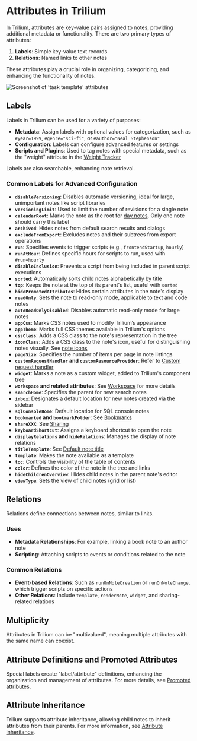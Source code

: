 # Attributes in Trilium

In Trilium, attributes are key-value pairs assigned to notes, providing additional metadata or functionality. There are two primary types of attributes:

1. **Labels**: Simple key-value text records
2. **Relations**: Named links to other notes

These attributes play a crucial role in organizing, categorizing, and enhancing the functionality of notes.

![Screenshot of 'task template' attributes](images/attributes.png)

## Labels

Labels in Trilium can be used for a variety of purposes:

- **Metadata**: Assign labels with optional values for categorization, such as `#year=1999`, `#genre="sci-fi"`, or `#author="Neal Stephenson"`
- **Configuration**: Labels can configure advanced features or settings
- **Scripts and Plugins**: Used to tag notes with special metadata, such as the "weight" attribute in the [Weight Tracker](weight-tracker.md)

Labels are also searchable, enhancing note retrieval.

### Common Labels for Advanced Configuration

- **`disableVersioning`**: Disables automatic versioning, ideal for large, unimportant notes like script libraries
- **`versioningLimit`**: Used to limit the number of revisions for a single note
- **`calendarRoot`**: Marks the note as the root for [day notes](day-notes.md). Only one note should carry this label
- **`archived`**: Hides notes from default search results and dialogs
- **`excludeFromExport`**: Excludes notes and their subtrees from export operations
- **`run`**: Specifies events to trigger scripts (e.g., `frontendStartup`, `hourly`)
- **`runAtHour`**: Defines specific hours for scripts to run, used with `#run=hourly`
- **`disableInclusion`**: Prevents a script from being included in parent script executions
- **`sorted`**: Automatically sorts child notes alphabetically by title
- **`top`**: Keeps the note at the top of its parent's list, useful with `sorted`
- **`hidePromotedAttributes`**: Hides certain attributes in the note's display
- **`readOnly`**: Sets the note to read-only mode, applicable to text and code notes
- **`autoReadOnlyDisabled`**: Disables automatic read-only mode for large notes
- **`appCss`**: Marks CSS notes used to modify Trilium’s appearance
- **`appTheme`**: Marks full CSS themes available in Trilium's options
- **`cssClass`**: Adds a CSS class to the note's representation in the tree
- **`iconClass`**: Adds a CSS class to the note's icon, useful for distinguishing notes visually. See [note icons](note-icons.md)
- **`pageSize`**: Specifies the number of items per page in note listings
- **`customRequestHandler` and `customResourceProvider`**: Refer to [Custom request handler](custom-request-handler.md)
- **`widget`**: Marks a note as a custom widget, added to Trilium's component tree
- **`workspace` and related attributes**: See [Workspace](workspace.md) for more details
- **`searchHome`**: Specifies the parent for new search notes
- **`inbox`**: Designates a default location for new notes created via the sidebar
- **`sqlConsoleHome`**: Default location for SQL console notes
- **`bookmarked` and `bookmarkFolder`**: See [Bookmarks](bookmarks.md)
- **`shareXXX`**: See [Sharing](sharing.md)
- **`keyboardShortcut`**: Assigns a keyboard shortcut to open the note
- **`displayRelations` and `hideRelations`**: Manages the display of note relations
- **`titleTemplate`**: See [Default note title](default-note-title.md)
- **`template`**: Makes the note available as a template
- **`toc`**: Controls the visibility of the table of contents
- **`color`**: Defines the color of the note in the tree and links
- **`hideChildrenOverview`**: Hides child notes in the parent note's editor
- **`viewType`**: Sets the view of child notes (grid or list)

## Relations

Relations define connections between notes, similar to links.

### Uses

- **Metadata Relationships**: For example, linking a book note to an author note
- **Scripting**: Attaching scripts to events or conditions related to the note

### Common Relations

- **Event-based Relations**: Such as `runOnNoteCreation` or `runOnNoteChange`, which trigger scripts on specific actions
- **Other Relations**: Include `template`, `renderNote`, `widget`, and sharing-related relations

## Multiplicity

Attributes in Trilium can be "multivalued", meaning multiple attributes with the same name can coexist.

## Attribute Definitions and Promoted Attributes

Special labels create "label/attribute" definitions, enhancing the organization and management of attributes. For more details, see [Promoted attributes](promoted-attributes.md).

## Attribute Inheritance

Trilium supports attribute inheritance, allowing child notes to inherit attributes from their parents. For more information, see [Attribute inheritance](attribute-inheritance.md).
